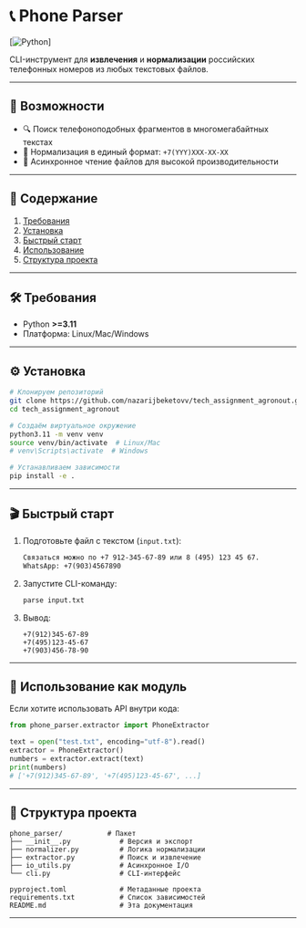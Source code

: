 # 📞 Phone Parser

[![Python](https://img.shields.io/badge/python->=3.11-blue.svg)]

CLI-инструмент для **извлечения** и **нормализации** российских телефонных номеров из любых текстовых файлов.

---

## 🚀 Возможности

- 🔍 Поиск телефоноподобных фрагментов в многомегабайтных текстах
- 🔄 Нормализация в единый формат: `+7(YYY)XXX-XX-XX`
- 📜 Асинхронное чтение файлов для высокой производительности

---

## 📖 Содержание

1. [Требования](#-требования)
2. [Установка](#-установка)
3. [Быстрый старт](#-быстрый-старт)
4. [Использование](#-использование)
5. [Структура проекта](#-структура-проекта)


---

## 🛠️ Требования

- Python **>=3.11**
- Платформа: Linux/Mac/Windows

---

## ⚙️ Установка

```bash
# Клонируем репозиторий
git clone https://github.com/nazarijbeketovv/tech_assignment_agronout.git
cd tech_assignment_agronout

# Cоздаём виртуальное окружение
python3.11 -m venv venv
source venv/bin/activate  # Linux/Mac
# venv\Scripts\activate  # Windows

# Устанавливаем зависимости
pip install -e .
```

---

## 🎬 Быстрый старт

1. Подготовьте файл с текстом (`input.txt`):
    ```txt
    Связаться можно по +7 912-345-67-89 или 8 (495) 123 45 67.
    WhatsApp: +7(903)4567890
    ```

2. Запустите CLI-команду:
    ```bash
    parse input.txt
    ```

3. Вывод:
    ```text
    +7(912)345-67-89
    +7(495)123-45-67
    +7(903)456-78-90
    ```

---

## 🧩 Использование как модуль

Если хотите использовать API внутри кода:

```python
from phone_parser.extractor import PhoneExtractor

text = open("test.txt", encoding="utf-8").read()
extractor = PhoneExtractor()
numbers = extractor.extract(text)
print(numbers)
# ['+7(912)345-67-89', '+7(495)123-45-67', ...]
```

---

## 📂 Структура проекта

```
phone_parser/           # Пакет
├── __init__.py            # Версия и экспорт
├── normalizer.py          # Логика нормализации
├── extractor.py           # Поиск и извлечение
├── io_utils.py            # Асинхронное I/O
└── cli.py                 # CLI-интерфейс

pyproject.toml             # Метаданные проекта
requirements.txt           # Список зависимостей
README.md                  # Эта документация
```

---

